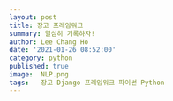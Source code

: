 ```yaml
---
layout: post
title: 장고 프레임워크
summary: 열심히 기록하자!
author: Lee Chang Ho
date: '2021-01-26 08:52:00'
category: python
published: true
image:  NLP.png
tags:   장고 Django 프레임워크 파이썬 Python
---
```

<!--stackedit_data:
eyJoaXN0b3J5IjpbLTI1MDYzMjI4Nl19
-->